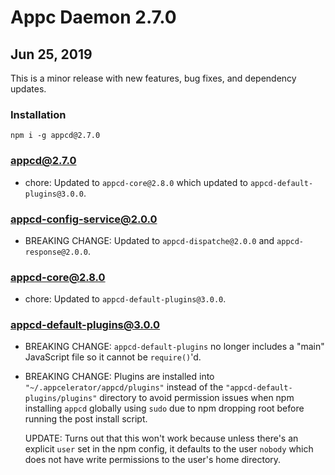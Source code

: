 # Appc Daemon 2.7.0

## Jun 25, 2019

This is a minor release with new features, bug fixes, and dependency updates.

### Installation

```
npm i -g appcd@2.7.0
```

### appcd@2.7.0

 * chore: Updated to `appcd-core@2.8.0` which updated to `appcd-default-plugins@3.0.0`.

### appcd-config-service@2.0.0

 * BREAKING CHANGE: Updated to `appcd-dispatche@2.0.0` and `appcd-response@2.0.0`.

### appcd-core@2.8.0

 * chore: Updated to `appcd-default-plugins@3.0.0`.

### appcd-default-plugins@3.0.0

 * BREAKING CHANGE: `appcd-default-plugins` no longer includes a "main" JavaScript file so it
   cannot be `require()`'d.
 * BREAKING CHANGE: Plugins are installed into `"~/.appcelerator/appcd/plugins"` instead of the
   `"appcd-default-plugins/plugins"` directory to avoid permission issues when npm installing
   `appcd` globally using `sudo` due to npm dropping root before running the post install script.

   UPDATE: Turns out that this won't work because unless there's an explicit `user` set in the
   npm config, it defaults to the user `nobody` which does not have write permissions to the
   user's home directory.